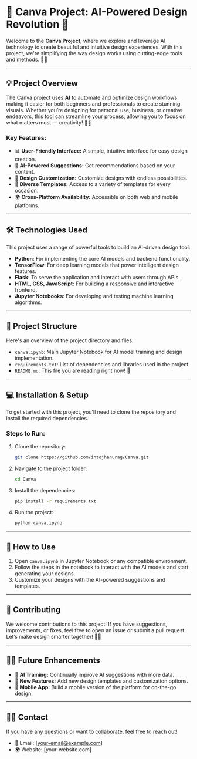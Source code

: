 # 🚀 Canva Project: AI-Powered Design Revolution 🌟

Welcome to the **Canva Project**, where we explore and leverage AI technology to create beautiful and intuitive design experiences. With this project, we're simplifying the way design works using cutting-edge tools and methods. 🎨✨

---

## 💡 **Project Overview**

The Canva project uses **AI** to automate and optimize design workflows, making it easier for both beginners and professionals to create stunning visuals. Whether you’re designing for personal use, business, or creative endeavors, this tool can streamline your process, allowing you to focus on what matters most — creativity! 🎨🤖

### Key Features:
- 📊 **User-Friendly Interface:** A simple, intuitive interface for easy design creation.
- 🎯 **AI-Powered Suggestions:** Get recommendations based on your content.
- 📐 **Design Customization:** Customize designs with endless possibilities.
- 🌈 **Diverse Templates:** Access to a variety of templates for every occasion.
- 🌍 **Cross-Platform Availability:** Accessible on both web and mobile platforms.

---

## 🛠️ **Technologies Used**

This project uses a range of powerful tools to build an AI-driven design tool:

- **Python**: For implementing the core AI models and backend functionality.
- **TensorFlow**: For deep learning models that power intelligent design features.
- **Flask**: To serve the application and interact with users through APIs.
- **HTML, CSS, JavaScript**: For building a responsive and interactive frontend.
- **Jupyter Notebooks**: For developing and testing machine learning algorithms.

---

## 📂 **Project Structure**

Here's an overview of the project directory and files:

- `canva.ipynb`: Main Jupyter Notebook for AI model training and design implementation.
- `requirements.txt`: List of dependencies and libraries used in the project.
- `README.md`: This file you are reading right now! 📝

---

## 💻 **Installation & Setup**

To get started with this project, you’ll need to clone the repository and install the required dependencies.

### Steps to Run:
1. Clone the repository:
    ```bash
    git clone https://github.com/intojhanurag/Canva.git
    ```

2. Navigate to the project folder:
    ```bash
    cd Canva
    ```

3. Install the dependencies:
    ```bash
    pip install -r requirements.txt
    ```

4. Run the project:
    ```bash
    python canva.ipynb
    ```

---

## 📝 **How to Use**

1. Open `canva.ipynb` in Jupyter Notebook or any compatible environment.
2. Follow the steps in the notebook to interact with the AI models and start generating your designs.
3. Customize your designs with the AI-powered suggestions and templates.

---

## 🤝 **Contributing**

We welcome contributions to this project! If you have suggestions, improvements, or fixes, feel free to open an issue or submit a pull request. Let’s make design smarter together! 💪✨

---

## 🧑‍💻 **Future Enhancements**

- 🔄 **AI Training:** Continually improve AI suggestions with more data.
- 🎨 **New Features:** Add new design templates and customization options.
- 📱 **Mobile App:** Build a mobile version of the platform for on-the-go design.

---

## 👨‍💻 **Contact**

If you have any questions or want to collaborate, feel free to reach out!

- 📧 Email: [your-email@example.com]
- 🌍 Website: [your-website.com]
